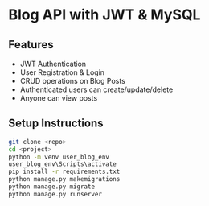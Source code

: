 # Blog API with JWT & MySQL

## Features

- JWT Authentication
- User Registration & Login
- CRUD operations on Blog Posts
- Authenticated users can create/update/delete
- Anyone can view posts

## Setup Instructions

```bash
git clone <repo>
cd <project>
python -m venv user_blog_env
user_blog_env\Scripts\activate
pip install -r requirements.txt
python manage.py makemigrations
python manage.py migrate
python manage.py runserver
